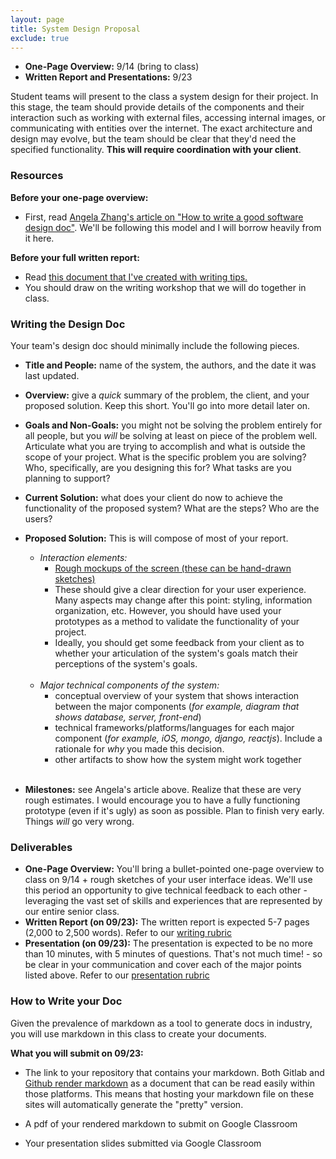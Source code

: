 ```yaml
---
layout: page
title: System Design Proposal
exclude: true
---
```


- **One-Page Overview:** 9/14 (bring to class)
- **Written Report and Presentations:** 9/23

Student teams will present to the class a system design for their project. In this stage, the team should provide details of the components and their interaction such as working with external files, accessing internal images, or communicating with entities over the internet. The exact architecture and design may evolve, but the team should be clear that they'd need the specified functionality. **This will require coordination with your client**.

### Resources

**Before your one-page overview:**
- First, read [Angela Zhang's article on "How to write a good software design doc"](https://medium.freecodecamp.org/how-to-write-a-good-software-design-document-66fcf019569c). We'll be following this model and I will borrow heavily from it here.

**Before your full written report:**
- Read [this document that I've created with writing tips.](../resources/writingtips)
- You should draw on the writing workshop that we will do together in class. 

### Writing the Design Doc

Your team's design doc should minimally include the following pieces. 

- **Title and People:** name of the system, the authors, and the date it was last updated.

- **Overview:** give a _quick_ summary of the problem, the client, and your proposed solution. Keep this short. You'll go into more detail later on.

- **Goals and Non-Goals:** you might not be solving the problem entirely for all people, but you _will_ be solving at least on piece of the problem well. Articulate what you are trying to accomplish and what is outside the scope of your project. What is the specific problem you are solving? Who, specifically, are you designing this for? What tasks are you planning to support?

- **Current Solution:** what does your client do now to achieve the functionality of the proposed system? What are the steps? Who are the users?

- **Proposed Solution:** This is will compose of most of your report.
  - *Interaction elements:*
    - [Rough mockups of the screen (these can be hand-drawn sketches)](https://medium.com/ux-prototyping/6-reasons-why-you-should-be-prototyping-more-6b7b2b15da77)
    - These should give a clear direction for your user experience. Many aspects may change after this point: styling, information organization, etc. However, you should have used your prototypes as a method to validate the functionality of your project.
    - Ideally,  you should get some feedback from your client as to whether your articulation of the system's goals match their perceptions of the system's goals. 
    <br/><br/>
  - *Major technical components of the system:*
    - conceptual overview of your system that shows interaction between the major components (_for example, diagram that shows database, server, front-end_)
    - technical frameworks/platforms/languages for each major component (_for example, iOS, mongo, django, reactjs_). Include a rationale for _why_ you made this decision.
    - other artifacts to show how the system might work together
<br/><br/>

- **Milestones:** see Angela's article above. Realize that these are very rough estimates. I would encourage you to have a fully functioning prototype (even if it's ugly) as soon as possible. Plan to finish very early. Things _will_ go very wrong.

### Deliverables 
- **One-Page Overview:** You'll bring a bullet-pointed one-page overview to class on 9/14 + rough sketches of your user interface ideas. We'll use this period an opportunity to give technical feedback to each other - leveraging the vast set of skills and experiences that are represented by our entire senior class.
- **Written Report (on 09/23):** The written report is expected 5-7 pages (2,000 to 2,500 words). Refer to our [writing rubric](https://docs.google.com/spreadsheets/d/14jlmGaAK_6JquDYGFbrZSyTkQGRQtIbQPo1yyRxbdWM/edit?usp=sharing)
- **Presentation (on 09/23):** The presentation is expected to be no more than 10 minutes, with 5 minutes of questions. That's not much time! - so be clear in your communication and cover each of the major points listed above. Refer to our [presentation rubric](https://docs.google.com/spreadsheets/d/14jlmGaAK_6JquDYGFbrZSyTkQGRQtIbQPo1yyRxbdWM/edit#gid=1783332341)

### How to Write your Doc
Given the prevalence of markdown as a tool to generate docs in industry, you will use markdown in this class to create your documents. 

**What you will submit on 09/23:**
- The link to your repository that contains your markdown. Both Gitlab and [Github render markdown](https://docs.github.com/en/get-started/writing-on-github/getting-started-with-writing-and-formatting-on-github/basic-writing-and-formatting-syntax) as a document that can be read easily within those platforms. This means that hosting your markdown file on these sites will automatically generate the "pretty" version. 

- A pdf of your rendered markdown to submit on Google Classroom

- Your presentation slides submitted via Google Classroom 